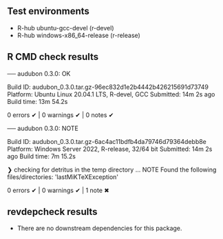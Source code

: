 ## Test environments

- R-hub ubuntu-gcc-devel (r-devel)
- R-hub windows-x86_64-release (r-release)

## R CMD check results

── audubon 0.3.0: OK

  Build ID:   audubon_0.3.0.tar.gz-96ec832d1e2b4442b426215691d73749
  Platform:   Ubuntu Linux 20.04.1 LTS, R-devel, GCC
  Submitted:  14m 2s ago
  Build time: 13m 54.2s

0 errors ✔ | 0 warnings ✔ | 0 notes ✔

── audubon 0.3.0: NOTE

  Build ID:   audubon_0.3.0.tar.gz-6ac4ac11bdfb4da79746d79364debb8e
  Platform:   Windows Server 2022, R-release, 32/64 bit
  Submitted:  14m 2s ago
  Build time: 7m 15.2s

❯ checking for detritus in the temp directory ... NOTE
  Found the following files/directories:
    'lastMiKTeXException'

0 errors ✔ | 0 warnings ✔ | 1 note ✖

## revdepcheck results

- There are no downstream dependencies for this package.
